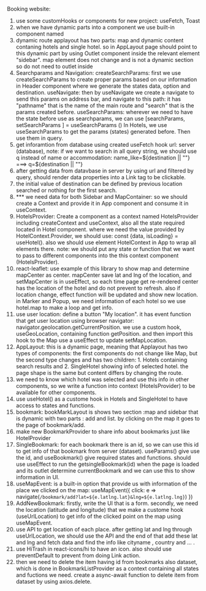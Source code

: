 Booking website:

1. use some customHooks or components for new project: useFetch, Toast
2. when we have dynamic parts into a component we use built-in component named <Outlet/>
3. dynamic route
applayout has two parts: map and dynamic content contaning hotels and single hotel. so in AppLayout page should point to this dynamic part by using Outlet component inside the relevant element "sidebar".
map element does not change  and is not a dynamic section so do not need to outlet inside
4. Searchparams and Navigation:
createSearchParams:
first we use createSearchParams to create proper params based on our information in Header component where we generate the states data, option and destination. 
useNavigate:
then by useNavigate we create a navigate to send this params on address bar, and navigate to this path: it has "pathname" that is the name of the main route and "search" that is the params created before. 
useSearchParams:
wherever we need to have the state before use as searchparams, we can use [searchParams, setSearchParams ] = useSearchParams ()
In Hotels, we use useSearchParams to get the params (states) generated before.
Then use them in query.
5. get inforamtion from database using created useFetch hook
url: server (database),
note: if we want to search in all query string, we should use q instead of name or accommodation:
name_like=${destination || ""} ===> q=${destination || ""}
6. after getting data from datavbase in server by using url and filtered by query, should render data properties into a Link tag to be clickable.
7. the initial value of destination can be defined by previous location searched or nothing for the first search.
8. *** we need data for both Sidebar and MapContainer: so we should create a Context and provide it in App component and consume it in useContext.
9. HotelsProvider:
Create a component as a context named HotelsProvider including createContext and useContext, also all the state required located in Hotel component.
where we need the value provided by HotelContext.Provider, we should use:
const {data, isLoading} = useHotel(). also we should use element HotelContext in App to wrap all elements there.
note: we should put any state or function that we want to pass to different components into the this context component (HotelsProvider).
10. react-leaflet:
use example of this library to show map and determine mapCenter as center. mapCenter save lat and lng of the location, and setMapCenter is in useEffect, so each time page get re-rendered center has the location of the hotel and do not prevent to refresh. also if location change, effect function will be updated and show new location. 
in Marker and Popup, we need information of each hotel so we use hotel.map to make a loop and get info.
11. use user location:
define a button  "My location". it has event function that get user location using browser navigator: navigator.geolocation.getCurrentPosition. we use a custom hook, useGeoLocation, containing function getPosition. and then import this hook to the Map use a useEffect to update setMapLocation.
12. AppLayout:
this is a dynamic page, meaning that Applayout has two types of components: the first components do not change like Map, but the second type changes and has two children: 1. Hotels containing search results and 2. SingleHotel showing info of selected hotel. the page shape is the same but content differs by changing the route.
13. we need to know which hotel was selected and use this info in other components, so we write a function into context (HotelsProvider) to be available for other components.
14. use useHotel() as a custome hook in Hotels and SingleHotel to have access to states and functions.
15. bookmark:
bookMarkLayout is shows two section :map and sidebar that is dynamic with two parts : add and list. by clicking on the map it goes to the page of bookmark/add.
16. make new BookmarkProvider to share info about bookmarks just like HotelProvider
17. SingleBookmark:
for each bookmark there is an id, so we can use this id to get info of that bookmark from server (dataset). useParams() give use the id, and useBookmark() give required states and functions. should use useEffect to run the getsingleBookmark(id) when the page is loaded and its outlet determine currentBookmark and we can use this to show information in UI. 
18. useMapEvent: is a built-in option that provide us with information of the place we clicked on the map:
useMapEvent({
    click: e => navigate(`/bookmark/add?lat=${e.latlng.lat}&lng=${e.latlng.lng}`)
  })
18. AddNewBookmark:
firstly, write the UI that is a form. secondly, we need the location (latitude and longitude) that we make a custome hook (useUrlLocation) to get info of the clicked point on the map using useMapEvent.
19. use API to get location of each place. after getting lat and lng through useUrlLocation, we should use the API and the end of that add these lat and lng and  fetch data and find the info like cityname , country and ... . 
20. use HiTrash in react-icons/hi to have an icon. also should use preventDefault to prevent from doing Link action. 
21. then we need to delete the item having id from bookmarks also dataset, which is done in BookmarkListProvider as a context containing all states and fuctions we need. create a async-await function to delete item from dataset by using axios.delete.


